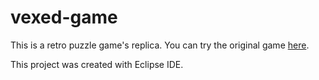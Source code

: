 # vexed-game

This is a retro puzzle game's replica.
You can try the original game [here](https://www.addictinggames.com/puzzle/vexed).

This project was created with Eclipse IDE.
